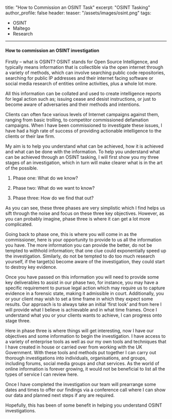 title: "How to Commission an OSINT Task"
excerpt: "OSINT Tasking"
author_profile: false
header:
  teaser: "/assets/images/osint.png"
tags: 
  - OSINT
  - Maltego
  - Research
---

#### How to commission an OSINT investigation 


Firstly – what is OSINT? OSINT stands for Open Source Intelligence, and typically means information that is collectible via the open internet through a variety of methods, which can involve searching public code repositories, searching for public IP addresses and their internet facing software or social media research of entities online activities, plus a whole lot more.

All this information can be collated and used to create intelligence reports for legal action such as; issuing cease and desist instructions, or just to become aware of adversaries and their methods and intentions. 

Clients can often face various levels of Internet campaigns against them, ranging from basic trolling, to competitor commissioned defamation campaigns. When I have been commissioned to investigate these issues, I have had a high rate of success of providing actionable intelligence to the clients or their law firm. 

My aim is to help you understand what can be achieved, how it is achieved and what can be done with the information. 
To help you understand what can be achieved through an OSINT tasking, I will first show you my three stages of an investigation, which in turn will make clearer what is in the art of the possible. 

1. Phase one: What do we know? 

2. Phase two: What do we want to know? 

3. Phase three: How do we find that out? 

As you can see, these three phases are very simplistic which I find helps us sift through the noise and focus on these three key objectives. However, as you can probably imagine, phase three is where it can get a lot more complicated. 

Going back to phase one, this is where you will come in as the commissioner, here is your opportunity to provide to us all the information you have. The more information you can provide the better, do not be tempted to withhold information; that one clue could exponentially speed up the investigation. Similarly, do not be tempted to do too much research yourself, if the target(s) become aware of the investigation, they could start to destroy key evidence. 

Once you have passed on this information you will need to provide some key deliverables to assist in our phase two, for instance, you may have a specific requirement to pursue legal action which may require us to capture evidence in a forensic state, making it admissible in court. Additionally, you or your client may wish to set a time frame in which they expect some results. Our approach is to always take an initial ‘first look’ and from here I will provide what I believe is achievable and in what time frames. Once I understand what you or your clients wants to achieve, I can progress onto stage three. 

Here in phase three is where things will get interesting, now I have our objectives and some information to begin the investigation. I have access to a variety of enterprise tools as well as our my own tools and techniques that I have created in house or carried over from working with the UK Government. With these tools and methods put together I can carry out thorough investigations into individuals, organisations, and groups, including forums, social media groups and chat services. As the world of online information is forever growing, it would not be beneficial to list all the types of service I can review here. 

Once I have completed the investigation our team will prearrange some dates and times to offer our findings via a conference call where I can show our data and planned next steps if any are required.

Hopefully, this has been of some benefit in helping you understand OSINT investigations. 